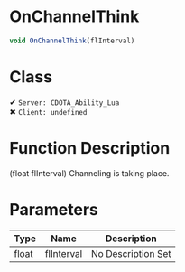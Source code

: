 # OnChannelThink
```js	
void OnChannelThink(flInterval)
```
# Class
✔ `Server: CDOTA_Ability_Lua`  
✖ `Client: undefined`  

# Function Description
(float flInterval) Channeling is taking place.
# Parameters
Type|Name|Description
--|--|--
float|flInterval|No Description Set
